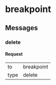
# breakpoint #

## Messages ##

### delete ###

#### Request ####

<table>

<tr>
<td>to</td>
<td>breakpoint</td>
</tr>

<tr>
<td>type</td>
<td>delete</td>
</tr>

</table>
